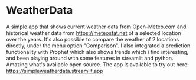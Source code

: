 # WeatherData
A simple app that shows current weather data from Open-Meteo.com
and historical weather data from https://meteostat.net of a selected location over the years.
It's also possible to compare the weather of 2 locations directly, under the menu option "Comparison".
I also integrated a prediction functionality with Prophet which also shows trends which i find interesting, and been playing around with some features in streamlit and python. Amazing what's available open source.
The app is available to try out here: https://simpleweatherdata.streamlit.app
